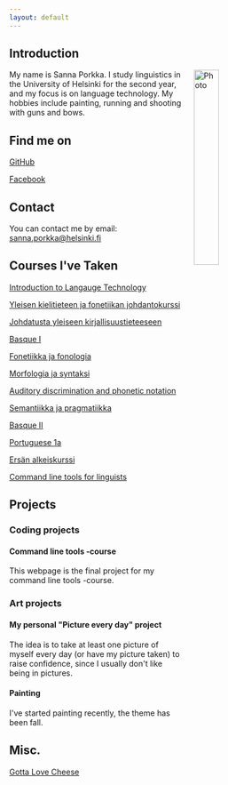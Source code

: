 ```yaml
---
layout: default
---
```


## Introduction

<img src="assets/images/me.jpg" alt="Photo" hspace="20" width="30%" align="right"/>
My name is Sanna Porkka. I study linguistics in the University of Helsinki for the second year, and my focus is on language technology. My hobbies include painting, running and shooting with guns and bows.


## Find me on

[GitHub](https://github.com/porkkasanna)

[Facebook](https://www.facebook.com/sanna.porkka.9/)

## Contact

You can contact me by email:
sanna.porkka@helsinki.fi 

## Courses I've Taken

[Introduction to Langauge Technology](https://courses.helsinki.fi/fi/KIK-405/130355898)

[Yleisen kielitieteen ja fonetiikan johdantokurssi](https://courses.helsinki.fi/fi/kik-401/130355897)

[Johdatusta yleiseen kirjallisuustieteeseen](https://courses.helsinki.fi/fi/TTK-YL110/130364403)

[Basque I](https://courses.helsinki.fi/fi/KIK-EU101/129816617)

[Fonetiikka ja fonologia](https://courses.helsinki.fi/fi/KIK-LG101/129823217)

[Morfologia ja syntaksi](https://courses.helsinki.fi/fi/KIK-LG102/130394161)

[Auditory discrimination and phonetic notation](https://courses.helsinki.fi/fi/LDA-P3103/130806841)

[Semantiikka ja pragmatiikka](https://courses.helsinki.fi/fi/KIK-LG103/130394327)

[Basque II](https://courses.helsinki.fi/fi/KIK-EU102/130386207)

[Portuguese 1a](https://courses.helsinki.fi/fi/KIK-PO111/136550053)

[Ersän alkeiskurssi](https://courses.helsinki.fi/fi/SUKU-G303/136643679)

[Command line tools for linguists](https://courses.helsinki.fi/fi/KIK-LG219/136559398)

## Projects

### Coding projects

#### Command line tools -course

This webpage is the final project for my command line tools -course.

### Art projects

#### My personal "Picture every day" project

The idea is to take at least one picture of myself every day (or have my picture taken) to raise confidence, since I usually don't like being in pictures.

#### Painting

I've started painting recently, the theme has been fall.

## Misc. 

[Gotta Love Cheese](https://en.wikipedia.org/wiki/Cheese) 